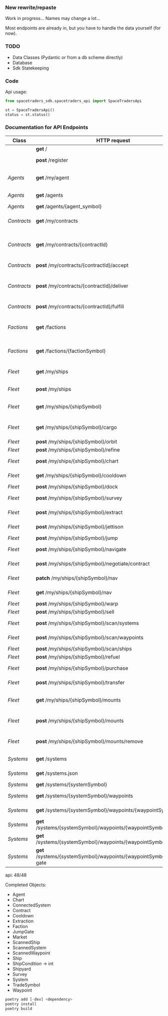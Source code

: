 ### New rewrite/repaste

Work in progress... Names may change a lot...

Most endpoints are already in, but you have to handle the data yourself (for now).


### TODO
- Data Classes (Pydantic or from a db scheme directly)
- Database
- Sdk Statekeeping

### Code

Api usage:

~~~py
from spacetraders_sdk.spacetraders_api import SpaceTradersApi

st = SpaceTradersApi()
status = st.status()
~~~


### Documentation for API Endpoints

Class          | HTTP request  | Description   | Implemented
------------   | ------------- | ------------- | -------------
|              | **get** /     | Status        | api
|              | **post** /register | Register New Agent | api & sdk
| *Agents*     | **get** /my/agent | Fetch your agent's details. | api & sdk
| *Agents*     | **get** /agents | List all Agents. | api
| *Agents*     | **get** /agents/{agent_symbol} | Get Agent. | api
| *Contracts*  | **get** /my/contracts | List all of your contracts. | api
| *Contracts*  | **get** /my/contracts/{contractId} | Get the details of a contract by ID. | api
| *Contracts*  | **post** /my/contracts/{contractId}/accept | Accept a contract. | api
| *Contracts*  | **post** /my/contracts/{contractId}/deliver | Deliver cargo on a given contract. |  api
| *Contracts*  | **post** /my/contracts/{contractId}/fulfill | Fulfill a contract | api
| *Factions*   | **get** /factions | List all discovered factions in the game. |  api
| *Factions*   | **get** /factions/{factionSymbol} | View the details of a faction. |  api
| *Fleet*      | **get** /my/ships | Retrieve all of your ships. |  api & sdk
| *Fleet*      | **post** /my/ships | Purchase a ship |  api
| *Fleet*      | **get** /my/ships/{shipSymbol} | Retrieve the details of your ship. |   api
| *Fleet*      | **get** /my/ships/{shipSymbol}/cargo | Retrieve the cargo of your ship. |   api
| *Fleet*      | **post** /my/ships/{shipSymbol}/orbit | Orbit Ship |  api
| *Fleet*      | **post** /my/ships/{shipSymbol}/refine | Ship Refine | api
| *Fleet*      | **post** /my/ships/{shipSymbol}/chart | Create Chart |  api
| *Fleet*      | **get** /my/ships/{shipSymbol}/cooldown | Get Ship Cooldown | api
| *Fleet*      | **post** /my/ships/{shipSymbol}/dock | Dock Ship |  api
| *Fleet*      | **post** /my/ships/{shipSymbol}/survey | Create Survey | api
| *Fleet*      | **post** /my/ships/{shipSymbol}/extract | Extract Resources |  api
| *Fleet*      | **post** /my/ships/{shipSymbol}/jettison | Jettison Cargo | api
| *Fleet*      | **post** /my/ships/{shipSymbol}/jump | Jump Ship |  api
| *Fleet*      | **post** /my/ships/{shipSymbol}/navigate | Navigate Ship |  api
| *Fleet*      | **post** /my/ships/{shipSymbol}/negotiate/contract | Negotiate Contract | api
| *Fleet*      | **patch** /my/ships/{shipSymbol}/nav | Patch Ship Nav | api
| *Fleet*      | **get** /my/ships/{shipSymbol}/nav | Get Ship Nav | api
| *Fleet*      | **post** /my/ships/{shipSymbol}/warp | Warp Ship |  api
| *Fleet*      | **post** /my/ships/{shipSymbol}/sell | Sell Cargo |  api
| *Fleet*      | **post** /my/ships/{shipSymbol}/scan/systems | Scan Systems | api
| *Fleet*      | **post** /my/ships/{shipSymbol}/scan/waypoints | Scan Waypoints | api
| *Fleet*      | **post** /my/ships/{shipSymbol}/scan/ships | Scan Ships | api
| *Fleet*      | **post** /my/ships/{shipSymbol}/refuel | Refuel Ship |  api
| *Fleet*      | **post** /my/ships/{shipSymbol}/purchase | Purchase Cargo |  api
| *Fleet*      | **post** /my/ships/{shipSymbol}/transfer | Transfer Cargo |  api
| *Fleet*      | **get** /my/ships/{shipSymbol}/mounts | Get the mounts on a ship. | api
| *Fleet*      | **post** /my/ships/{shipSymbol}/mounts | Install a mount on a ship. | api
| *Fleet*      | **post** /my/ships/{shipSymbol}/mounts/remove | Remove a mount from a ship. | api
| *Systems*    | **get** /systems | List Systems |  api
| *Systems*    | **get** /systems.json | Get all systems. |   api
| *Systems*    | **get** /systems/{systemSymbol} | Get System |  api
| *Systems*    | **get** /systems/{systemSymbol}/waypoints | List Waypoints |  api & sdk
| *Systems*    | **get** /systems/{systemSymbol}/waypoints/{waypointSymbol} | Get Waypoint |  api
| *Systems*    | **get** /systems/{systemSymbol}/waypoints/{waypointSymbol}/market | Get Market |  api
| *Systems*    | **get** /systems/{systemSymbol}/waypoints/{waypointSymbol}/shipyard | Get Shipyard |  api
| *Systems*    | **get** /systems/{systemSymbol}/waypoints/{waypointSymbol}/jump-gate | Get Jump Gate | api


api: 48/48


Completed Objects:
- Agent
- Chart
- ConnectedSystem
- Contract
- Cooldown
- Extraction
- Faction
- JumpGate
- Market
- ScannedShip
- ScannedSystem
- ScannedWaypoint
- Ship
- ShipCondition -> int
- Shipyard
- Survey
- System
- TradeSymbol
- Waypoint


~~~py
poetry add [-dev] <dependency>
poetry install
poetry build
~~~
